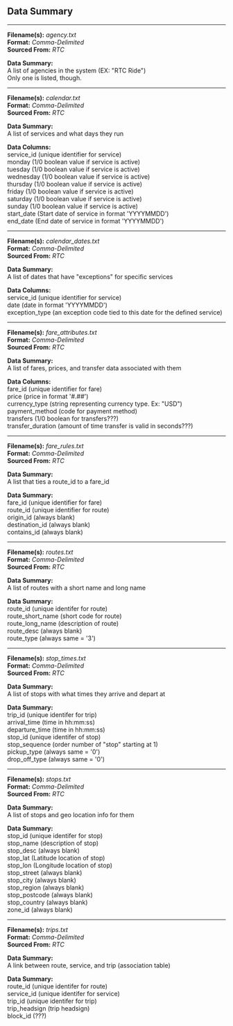## Data Summary  
  ---------------------------------------
**Filename(s):** _agency.txt_  
**Format:** _Comma-Delimited_  
**Sourced From:** _RTC_  

**Data Summary:**  
A list of agencies in the system (EX: "RTC Ride")  
Only one is listed, though.

  ---------------------------------------
**Filename(s):** _calendar.txt_  
**Format:** _Comma-Delimited_  
**Sourced From:** _RTC_  

**Data Summary:**  
A list of services and what days they run

**Data Columns:**  
service_id (unique identifier for service)  
monday  (1/0 boolean value if service is active)  
tuesday  (1/0 boolean value if service is active)  
wednesday  (1/0 boolean value if service is active)  
thursday  (1/0 boolean value if service is active)  
friday  (1/0 boolean value if service is active)  
saturday  (1/0 boolean value if service is active)  
sunday  (1/0 boolean value if service is active)  
start_date  (Start date of service in format 'YYYYMMDD')  
end_date  (End date of service in format 'YYYYMMDD')  

  ---------------------------------------
**Filename(s):** _calendar_dates.txt_  
**Format:** _Comma-Delimited_  
**Sourced From:** _RTC_  

**Data Summary:**  
A list of dates that have "exceptions" for specific services

**Data Columns:**  
service_id (unique identifier for service)  
date (date in format 'YYYYMMDD')  
exception_type (an exception code tied to this date for the defined service)  

  ---------------------------------------
**Filename(s):** _fare_attributes.txt_  
**Format:** _Comma-Delimited_  
**Sourced From:** _RTC_  

**Data Summary:**  
A list of fares, prices, and transfer data associated with them  

**Data Columns:**  
fare_id (unique identifier for fare)  
price (price in format '#.##')  
currency_type (string representing currency type. Ex: "USD")  
payment_method (code for payment method)  
transfers (1/0 boolean for transfers???)  
transfer_duration (amount of time transfer is valid in seconds???)  


  ---------------------------------------
**Filename(s):** _fare_rules.txt_  
**Format:** _Comma-Delimited_  
**Sourced From:** _RTC_  

**Data Summary:**  
A list that ties a route_id to a fare_id  

**Data Summary:**  
fare_id  (unique identifier for fare)  
route_id  (unique identifier for route)  
origin_id  (always blank)  
destination_id  (always blank)  
contains_id  (always blank)  

  ---------------------------------------
**Filename(s):** _routes.txt_  
**Format:** _Comma-Delimited_  
**Sourced From:** _RTC_  

**Data Summary:**  
A list of routes with a short name and long name

**Data Summary:**  
route_id  (unique identifer for route)  
route_short_name  (short code for route)   
route_long_name  (description of route)  
route_desc  (always blank)  
route_type  (always same = '3')  

  ---------------------------------------
**Filename(s):** _stop_times.txt_  
**Format:** _Comma-Delimited_  
**Sourced From:** _RTC_  

**Data Summary:**  
A list of stops with what times they arrive and depart at  

**Data Summary:**  
trip_id  (unique identifer for trip)  
arrival_time  (time in hh:mm:ss)  
departure_time  (time in hh:mm:ss)  
stop_id  (unique identifer of stop)  
stop_sequence (order number of "stop" starting at 1)  
pickup_type  (always same = '0')  
drop_off_type  (always same = '0')  

  ---------------------------------------
**Filename(s):** _stops.txt_  
**Format:** _Comma-Delimited_  
**Sourced From:** _RTC_  

**Data Summary:**  
A list of stops and geo location info for them  

**Data Summary:**  
stop_id (unique identifer for stop)  
stop_name (description of stop)  
stop_desc (always blank)  
stop_lat (Latitude location of stop)  
stop_lon (Longitude location of stop)  
stop_street (always blank)  
stop_city (always blank)  
stop_region (always blank)  
stop_postcode (always blank)  
stop_country (always blank)  
zone_id (always blank)  

  ---------------------------------------
**Filename(s):** _trips.txt_  
**Format:** _Comma-Delimited_  
**Sourced From:** _RTC_  

**Data Summary:**  
A link between route, service, and trip (association table)  

**Data Summary:**  
route_id  (unique identifer for route)  
service_id (unique identifer for service)  
trip_id (unique identifer for trip)  
trip_headsign (trip headsign)  
block_id (???)  
